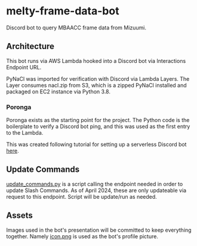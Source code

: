 # melty-frame-data-bot

Discord bot to query MBAACC frame data from Mizuumi.

## Architecture

This bot runs via AWS Lambda hooked into a Discord bot via Interactions Endpoint URL.

PyNaCl was imported for verification with Discord via Lambda Layers. The Layer consumes nacl.zip from S3, which is a zipped PyNaCl installed and packaged on EC2 instance via Python 3.8.

### Poronga

Poronga exists as the starting point for the project. The Python code is the boilerplate to verify a Discord bot ping, and this was used as the first entry to the Lambda.

This was created following tutorial for setting up a serverless Discord bot [here](https://oozio.medium.com/serverless-discord-bot-55f95f26f743).

## Update Commands

[update_commands.py](./update_commands.py) is a script calling the endpoint needed in order to update Slash Commands. As of April 2024, these are only updateable via request to this endpoint. Script will be update/run as needed.

## Assets

Images used in the bot's presentation will be committed to keep everything together. Namely [icon.png](./icon.png) is used as the bot's profile picture.
